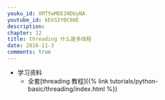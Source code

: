 ```yaml
---
youku_id: XMTYwMDE1NDUyNA
youtube_id: kEkS2YOC80E
description: 
chapter: 12
title: threading 什么是多线程
date: 2016-11-3
comments: true
---
```

* 学习资料
  * 全套[threading 教程]({% link tutorials/python-basic/threading/index.html %})

